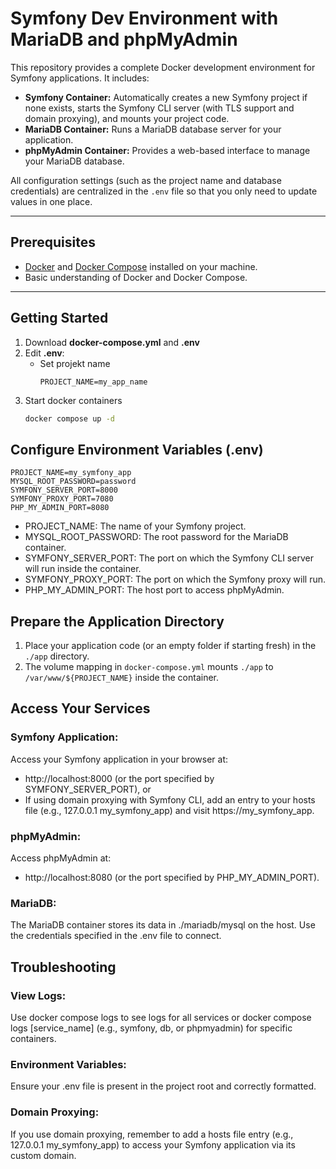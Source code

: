 # Symfony Dev Environment with MariaDB and phpMyAdmin

This repository provides a complete Docker development environment for Symfony applications. It includes:

- **Symfony Container:** Automatically creates a new Symfony project if none exists, starts the Symfony CLI server (with TLS support and domain proxying), and mounts your project code.
- **MariaDB Container:** Runs a MariaDB database server for your application.
- **phpMyAdmin Container:** Provides a web-based interface to manage your MariaDB database.

All configuration settings (such as the project name and database credentials) are centralized in the `.env` file so that you only need to update values in one place.

---

## Prerequisites

- [Docker](https://docs.docker.com/get-docker/) and [Docker Compose](https://docs.docker.com/compose/install/) installed on your machine.
- Basic understanding of Docker and Docker Compose.

---

## Getting Started

1. Download **docker-compose.yml** and **.env**
2. Edit **.env**:
   * Set projekt name
     ```dotenv 
     PROJECT_NAME=my_app_name
     ```
3. Start docker containers
   ```bash
   docker compose up -d
   ```

## Configure Environment Variables (.env)
```dotenv
PROJECT_NAME=my_symfony_app
MYSQL_ROOT_PASSWORD=password
SYMFONY_SERVER_PORT=8000
SYMFONY_PROXY_PORT=7080
PHP_MY_ADMIN_PORT=8080
```
* PROJECT_NAME: The name of your Symfony project.
* MYSQL_ROOT_PASSWORD: The root password for the MariaDB container.
* SYMFONY_SERVER_PORT: The port on which the Symfony CLI server will run inside the container.
* SYMFONY_PROXY_PORT: The port on which the Symfony proxy will run.
* PHP_MY_ADMIN_PORT: The host port to access phpMyAdmin.

## Prepare the Application Directory
1. Place your application code (or an empty folder if starting fresh) in the `./app` directory.
2. The volume mapping in `docker-compose.yml` mounts `./app` to `/var/www/${PROJECT_NAME}` inside the container.

## Access Your Services
### **Symfony Application**:
Access your Symfony application in your browser at:
   * http://localhost:8000 (or the port specified by SYMFONY_SERVER_PORT), or
   * If using domain proxying with Symfony CLI, add an entry to your hosts file (e.g., 127.0.0.1 my_symfony_app) and visit https://my_symfony_app.
### **phpMyAdmin**:
Access phpMyAdmin at:
   * http://localhost:8080 (or the port specified by PHP_MY_ADMIN_PORT).
### **MariaDB**:
The MariaDB container stores its data in ./mariadb/mysql on the host. Use the credentials specified in the .env file to connect.

## Troubleshooting
### View Logs:
Use docker compose logs to see logs for all services or docker compose logs [service_name] (e.g., symfony, db, or phpmyadmin) for specific containers.
### Environment Variables:
Ensure your .env file is present in the project root and correctly formatted.
### Domain Proxying:
If you use domain proxying, remember to add a hosts file entry (e.g., 127.0.0.1 my_symfony_app) to access your Symfony application via its custom domain.

